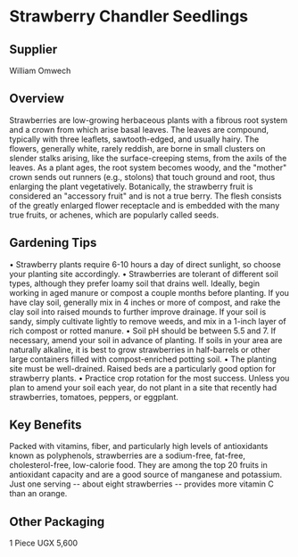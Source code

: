 # Strawberry Chandler Seedlings

## Supplier
William Omwech

## Overview
Strawberries are low-growing herbaceous plants with a fibrous root system and a crown from which arise basal leaves. The leaves are compound, typically with three leaflets, sawtooth-edged, and usually hairy. The flowers, generally white, rarely reddish, are borne in small clusters on slender stalks arising, like the surface-creeping stems, from the axils of the leaves. As a plant ages, the root system becomes woody, and the "mother" crown sends out runners (e.g., stolons) that touch ground and root, thus enlarging the plant vegetatively. Botanically, the strawberry fruit is considered an "accessory fruit" and is not a true berry. The flesh consists of the greatly enlarged flower receptacle and is embedded with the many true fruits, or achenes, which are popularly called seeds.

## Gardening Tips
• Strawberry plants require 6-10 hours a day of direct sunlight, so choose your planting site accordingly.
• Strawberries are tolerant of different soil types, although they prefer loamy soil that drains well. Ideally, begin working in aged manure or compost a couple months before planting. If you have clay soil, generally mix in 4 inches or more of compost, and rake the clay soil into raised mounds to further improve drainage. If your soil is sandy, simply cultivate lightly to remove weeds, and mix in a 1-inch layer of rich compost or rotted manure.
• Soil pH should be between 5.5 and 7. If necessary, amend your soil in advance of planting. If soils in your area are naturally alkaline, it is best to grow strawberries in half-barrels or other large containers filled with compost-enriched potting soil.
• The planting site must be well-drained. Raised beds are a particularly good option for strawberry plants.
• Practice crop rotation for the most success. Unless you plan to amend your soil each year, do not plant in a site that recently had strawberries, tomatoes, peppers, or eggplant.

## Key Benefits
Packed with vitamins, fiber, and particularly high levels of antioxidants known as polyphenols, strawberries are a sodium-free, fat-free, cholesterol-free, low-calorie food. They are among the top 20 fruits in antioxidant capacity and are a good source of manganese and potassium. Just one serving -- about eight strawberries -- provides more vitamin C than an orange.

## Other Packaging
1 Piece UGX 5,600

